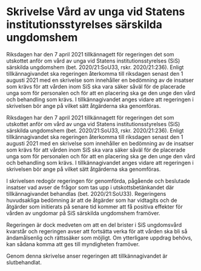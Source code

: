 # Skrivelse Vård av unga vid Statens institutionsstyrelses särskilda ungdomshem

Riksdagen har den 7 april 2021 tillkännagett för regeringen det som utskottet anför om vård av unga vid Statens institutionsstyrelses (SiS) särskilda ungdomshem (bet. 2020/21:SoU33, rskr. 2020/21:236). Enligt tillkännagivandet ska regeringen återkomma till riksdagen senast den 1
augusti 2021 med en skrivelse som innehåller en bedömning av de insatser som krävs för att vården inom SiS ska vara säker såväl för de placerade unga som för personalen och för att en placering ska ge den unge den vård och behandling som krävs. I tillkännagivandet anges vidare att regeringen i skrivelsen bör ange på vilket sätt åtgärderna ska genomföras.

Riksdagen har den 7 april 2021 tillkännagett för regeringen det som utskottet anför om vård av unga vid Statens institutionsstyrelses (SiS) särskilda ungdomshem (bet. 2020/21:SoU33, rskr. 2020/21:236). Enligt tillkännagivandet ska regeringen återkomma till riksdagen senast den 1
augusti 2021 med en skrivelse som innehåller en bedömning av de insatser som krävs för att vården inom SiS ska vara säker såväl för de placerade unga som för personalen och för att en placering ska ge den unge den vård och behandling som krävs. I tillkännagivandet anges vidare att regeringen i skrivelsen bör ange på vilket sätt åtgärderna ska genomföras.

I skrivelsen redogör regeringen för genomförda, pågående och beslutade insatser vad avser de frågor som tas upp i utskottsbetänkandet där tillkännagivandet behandlas (bet. 2020/21:SoU33). Regeringens huvudsakliga bedömning är att de åtgärder som har vidtagits och de åtgärder som initierats på senare tid kommer att få positiva effekter för vården av ungdomar på SiS särskilda ungdomshem framöver.

Regeringen är dock medveten om att en del brister i SiS ungdomsvård kvarstår och regeringen avser att fortsätta verka för att vården ska bli så ändamålsenlig och rättssäker som möjligt. Om ytterligare uppdrag behövs, kan sådana komma att ges till myndigheten framöver.

Genom denna skrivelse anser regeringen att tillkännagivandet är slutbehandlat.
